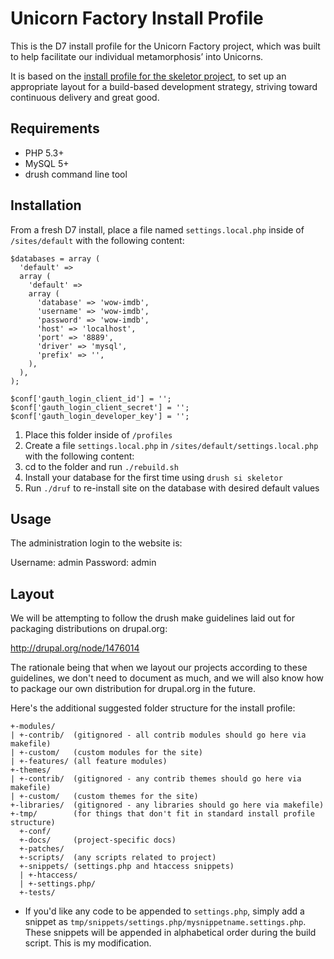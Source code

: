 Unicorn Factory Install Profile
===========================

This is the D7 install profile for the Unicorn Factory project, which
was built to help facilitate our individual metamorphosis’ into Unicorns.

It is based on the [install profile for the skeletor project](https://github.com/myplanetdigital/drupal-skeletor), to set up an
appropriate layout for a build-based development strategy, striving
toward continuous delivery and great good.

Requirements
------
* PHP 5.3+
* MySQL 5+
* drush command line tool

Installation
------

From a fresh D7 install, place a file named `settings.local.php` inside of `/sites/default` with the following content:

    $databases = array (
      'default' => 
      array (
        'default' => 
        array (
          'database' => 'wow-imdb',
          'username' => 'wow-imdb',
          'password' => 'wow-imdb',
          'host' => 'localhost',
          'port' => '8889',
          'driver' => 'mysql',
          'prefix' => '',
        ),
      ),
    );

    $conf['gauth_login_client_id'] = '';
    $conf['gauth_login_client_secret'] = '';
    $conf['gauth_login_developer_key'] = '';

1. Place this folder inside of `/profiles`
2. Create a file `settings.local.php` in `/sites/default/settings.local.php` with the following content:
3. cd to the folder and run `./rebuild.sh`
3. Install your database for the first time using `drush si skeletor`
4. Run `./druf` to re-install site on the database with desired default values

Usage
------

The administration login to the website is:

  Username: admin
  Password: admin

Layout
------

We will be attempting to follow the drush make guidelines laid out for
packaging distributions on drupal.org:

http://drupal.org/node/1476014

The rationale being that when we layout our projects according to these
guidelines, we don't need to document as much, and we will also know how
to package our own distribution for drupal.org in the future.

Here's the additional suggested folder structure for the install profile:

    +-modules/
    | +-contrib/  (gitignored - all contrib modules should go here via makefile)
    | +-custom/   (custom modules for the site)
    | +-features/ (all feature modules)
    +-themes/
    | +-contrib/  (gitignored - any contrib themes should go here via makefile)
    | +-custom/   (custom themes for the site)
    +-libraries/  (gitignored - any libraries should go here via makefile)
    +-tmp/        (for things that don't fit in standard install profile structure)
      +-conf/
      +-docs/     (project-specific docs)
      +-patches/
      +-scripts/  (any scripts related to project)
      +-snippets/ (settings.php and htaccess snippets)
      | +-htaccess/
      | +-settings.php/
      +-tests/

* If you'd like any code to be appended to `settings.php`, simply add a
snippet as `tmp/snippets/settings.php/mysnippetname.settings.php`. These
snippets will be appended in alphabetical order during the build script.
This is my modification.
